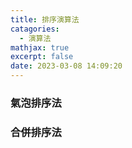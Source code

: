 ```yaml
---
title: 排序演算法
catagories:
  - 演算法
mathjax: true
excerpt: false
date: 2023-03-08 14:09:20
---
```

### 氣泡排序法

### 合併排序法